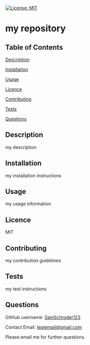 [![License: MIT](https://img.shields.io/badge/License-MIT-yellow.svg)](https://opensource.org/licenses/MIT)
  # my repository
  ## Table of Contents
  [Description](#description)

  [Installation](#installation)

  [Usage](#usage)

  [Licence](#licence)

  [Contributing](#contributing)

  [Tests](#tests)

  [Questions](#questions)
  ## Description
  my description
  ## Installation
  my installation instructions
  ## Usage
  my usage information
  ## Licence
  MIT
  ## Contributing
  my contribution guidelines
  ## Tests
  my test instructions
  ## Questions
  GitHub username: [SamSchroder123](https://github.com/SamSchroder123)

  Contact Email: testemail@gmail.com

  Please email me for further questions.
  